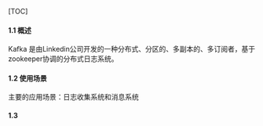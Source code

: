 <!--
 * @Author: your name
 * @Date: 2022-01-10 09:30:30
 * @LastEditTime: 2022-01-10 16:33:58
 * @LastEditors: your name
 * @Description: 打开koroFileHeader查看配置 进行设置: https://github.com/OBKoro1/koro1FileHeader/wiki/%E9%85%8D%E7%BD%AE
 * @FilePath: \MyNoteBook\学习笔记\Kafka.md
-->
[TOC]
#### 1.1 概述
Kafka 是由Linkedin公司开发的一种分布式、分区的、多副本的、多订阅者，基于zookeeper协调的分布式日志系统。
#### 1.2 使用场景
    
主要的应用场景：日志收集系统和消息系统

#### 1.3